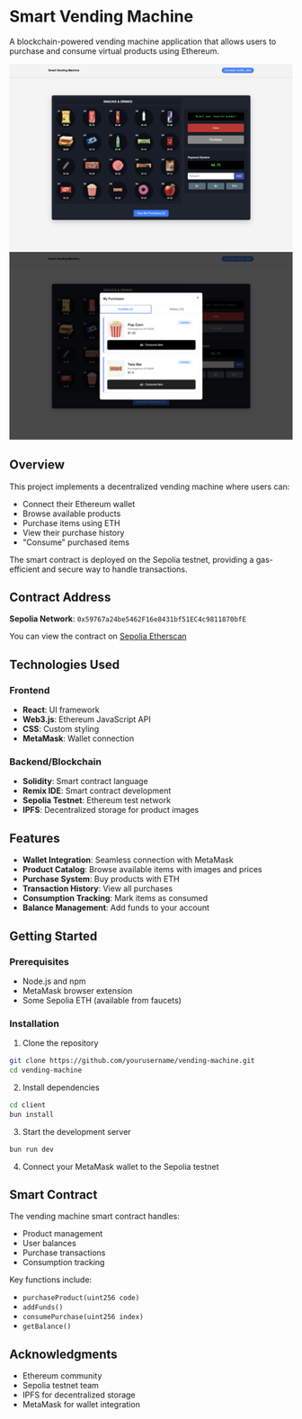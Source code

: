 # Smart Vending Machine

A blockchain-powered vending machine application that allows users to purchase and consume virtual products using Ethereum.

![Smart Vending Machine](/client/public/dapp-preview.png)
![Smart Vending Machine](/client/public/dapp-preview-purchases.png)

## Overview

This project implements a decentralized vending machine where users can:
- Connect their Ethereum wallet
- Browse available products
- Purchase items using ETH
- View their purchase history
- "Consume" purchased items

The smart contract is deployed on the Sepolia testnet, providing a gas-efficient and secure way to handle transactions.

## Contract Address

**Sepolia Network**: `0x59767a24be5462F16e8431bf51EC4c9811870bfE`

You can view the contract on [Sepolia Etherscan](https://sepolia.etherscan.io/address/0x59767a24be5462F16e8431bf51EC4c9811870bfE)

## Technologies Used

### Frontend
- **React**: UI framework
- **Web3.js**: Ethereum JavaScript API
- **CSS**: Custom styling
- **MetaMask**: Wallet connection

### Backend/Blockchain
- **Solidity**: Smart contract language
- **Remix IDE**: Smart contract development
- **Sepolia Testnet**: Ethereum test network
- **IPFS**: Decentralized storage for product images

## Features

- **Wallet Integration**: Seamless connection with MetaMask
- **Product Catalog**: Browse available items with images and prices
- **Purchase System**: Buy products with ETH
- **Transaction History**: View all purchases
- **Consumption Tracking**: Mark items as consumed
- **Balance Management**: Add funds to your account

## Getting Started

### Prerequisites
- Node.js and npm
- MetaMask browser extension
- Some Sepolia ETH (available from faucets)

### Installation

1. Clone the repository
```bash
git clone https://github.com/yourusername/vending-machine.git
cd vending-machine
```

2. Install dependencies
```bash
cd client
bun install
```

3. Start the development server
```bash
bun run dev
```

4. Connect your MetaMask wallet to the Sepolia testnet

## Smart Contract

The vending machine smart contract handles:
- Product management
- User balances
- Purchase transactions
- Consumption tracking

Key functions include:
- `purchaseProduct(uint256 code)`
- `addFunds()`
- `consumePurchase(uint256 index)`
- `getBalance()`

## Acknowledgments

- Ethereum community
- Sepolia testnet team
- IPFS for decentralized storage
- MetaMask for wallet integration